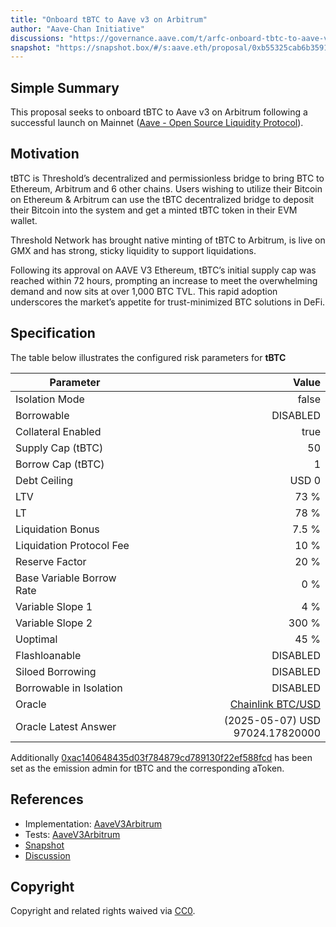 ```yaml
---
title: "Onboard tBTC to Aave v3 on Arbitrum"
author: "Aave-Chan Initiative"
discussions: "https://governance.aave.com/t/arfc-onboard-tbtc-to-aave-v3-on-arbitrum/19756"
snapshot: "https://snapshot.box/#/s:aave.eth/proposal/0xb55325cab6b35918810443de265b8cf2f5908acdde935f3e5b57e6625c4615d5"
---
```


## Simple Summary

This proposal seeks to onboard tBTC to Aave v3 on Arbitrum following a successful launch on Mainnet ([Aave - Open Source Liquidity Protocol](https://app.aave.com/reserve-overview/?underlyingAsset=0x18084fba666a33d37592fa2633fd49a74dd93a88&marketName=proto_mainnet_v3)).

## Motivation

tBTC is Threshold’s decentralized and permissionless bridge to bring BTC to Ethereum, Arbitrum and 6 other chains. Users wishing to utilize their Bitcoin on Ethereum & Arbitrum can use the tBTC decentralized bridge to deposit their Bitcoin into the system and get a minted tBTC token in their EVM wallet.

Threshold Network has brought native minting of tBTC to Arbitrum, is live on GMX and has strong, sticky liquidity to support liquidations.

Following its approval on AAVE V3 Ethereum, tBTC’s initial supply cap was reached within 72 hours, prompting an increase to meet the overwhelming demand and now sits at over 1,000 BTC TVL. This rapid adoption underscores the market’s appetite for trust-minimized BTC solutions in DeFi.

## Specification

The table below illustrates the configured risk parameters for **tBTC**

| Parameter                 |                                                                                       Value |
| ------------------------- | ------------------------------------------------------------------------------------------: |
| Isolation Mode            |                                                                                       false |
| Borrowable                |                                                                                    DISABLED |
| Collateral Enabled        |                                                                                        true |
| Supply Cap (tBTC)         |                                                                                          50 |
| Borrow Cap (tBTC)         |                                                                                           1 |
| Debt Ceiling              |                                                                                       USD 0 |
| LTV                       |                                                                                        73 % |
| LT                        |                                                                                        78 % |
| Liquidation Bonus         |                                                                                       7.5 % |
| Liquidation Protocol Fee  |                                                                                        10 % |
| Reserve Factor            |                                                                                        20 % |
| Base Variable Borrow Rate |                                                                                         0 % |
| Variable Slope 1          |                                                                                         4 % |
| Variable Slope 2          |                                                                                       300 % |
| Uoptimal                  |                                                                                        45 % |
| Flashloanable             |                                                                                    DISABLED |
| Siloed Borrowing          |                                                                                    DISABLED |
| Borrowable in Isolation   |                                                                                    DISABLED |
| Oracle                    | [Chainlink BTC/USD](https://arbiscan.io/address/0x6ce185860a4963106506C203335A2910413708e9) |
| Oracle Latest Answer      |                                                             (2025-05-07) USD 97024.17820000 |

Additionally [0xac140648435d03f784879cd789130f22ef588fcd](https://arbiscan.io/address/0xac140648435d03f784879cd789130F22Ef588Fcd) has been set as the emission admin for tBTC and the corresponding aToken.

## References

- Implementation: [AaveV3Arbitrum](https://github.com/bgd-labs/aave-proposals-v3/blob/main/src/20250317_AaveV3Arbitrum_OnboardTBTCToAaveV3OnArbitrum/AaveV3Arbitrum_OnboardTBTCToAaveV3OnArbitrum_20250317.sol)
- Tests: [AaveV3Arbitrum](https://github.com/bgd-labs/aave-proposals-v3/blob/main/src/20250317_AaveV3Arbitrum_OnboardTBTCToAaveV3OnArbitrum/AaveV3Arbitrum_OnboardTBTCToAaveV3OnArbitrum_20250317.t.sol)
- [Snapshot](https://snapshot.box/#/s:aave.eth/proposal/0xb55325cab6b35918810443de265b8cf2f5908acdde935f3e5b57e6625c4615d5)
- [Discussion](https://governance.aave.com/t/arfc-onboard-tbtc-to-aave-v3-on-arbitrum/19756)

## Copyright

Copyright and related rights waived via [CC0](https://creativecommons.org/publicdomain/zero/1.0/).
